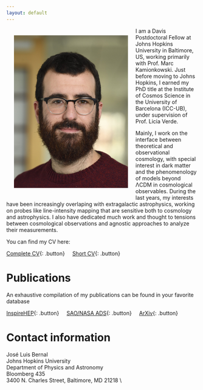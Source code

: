 ```yaml
---
layout: default
---
```


<img src="assets/imgs/jlb.jpg" style="width:300px;height:402px;float:left;margin:20px">

I am a Davis Postdoctoral Fellow at Johns Hopkins University in Baltimore, US, working primarily with Prof. Marc Kamionkowski. Just before moving to Johns Hopkins, I earned my PhD title at the Institute of Cosmos Science in the University of Barcelona (ICC-UB), under supervision of Prof. Licia Verde.  

Mainly, I work on the interface between theoretical and observational cosmology, with special interest in dark matter and the phenomenology of models beyond &Lambda;CDM in cosmological observables. During the last years, my interests have been increasingly overlaping with extragalactic astrophysics, working on probes like line-intensity mapping that are sensitive both to cosmology and astrophysics. I also have dedicated much work and thought to tensions between cosmological observations and agnostic approaches to analyze their measurements.

You can find my CV here:

[Complete CV](https://github.com/jl-bernal/jl-bernal.github.io/blob/main/assets/docs/CV2_JLBernal.pdf){: .button}  &nbsp; &nbsp;  [Short CV](https://github.com/jl-bernal/jl-bernal.github.io/blob/main/assets/docs/short_CV_JLBernal.pdf){: .button}

# Publications

An exhaustive compilation of my publications can be found in your favorite database

[InspireHEP](http://inspirehep.net/search?p=author%3AJ.L.Bernal.1%20AND%20collection%3Aciteable){: .button} &nbsp; &nbsp; [SAO/NASA ADS](http://ui.adsabs.harvard.edu/#/public-libraries/8kkXX30CT6epBHaQlgtZvA){: .button} &nbsp; &nbsp; [ArXiv](https://arxiv.org/find/astro-ph/1/au:+Bernal_J/0/1/0/all/0/1){: .button} 

# Contact information

<script language="JavaScript">
var username = "jbernal2";
var hostname = "jhu.edu";
var linktext = username + "@" + hostname ;
document.write("<a href='" + "mail" + "to:" + username + "@" + hostname + "'>" + linktext + "</a>");
</script>

José Luis Bernal \
Johns Hopkins University \
Department of Physics and Astronomy \
Bloomberg 435 \
3400 N. Charles Street, Baltimore, MD 21218 \ 
